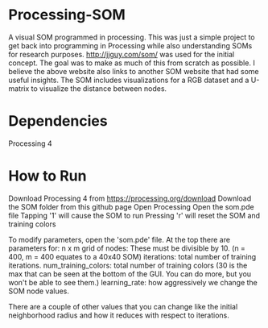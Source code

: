 # Processing-SOM
A visual SOM programmed in processing. This was just a simple project to get back into programming in Processing while also understanding SOMs for research purposes. http://jjguy.com/som/ was used for the initial concept. The goal was to make as much of this from scratch as possible. I believe the above website also links to another SOM website that had some useful insights. The SOM includes visualizations for a RGB dataset and a U-matrix to visualize the distance between nodes.

# Dependencies
Processing 4



# How to Run
Download Processing 4 from https://processing.org/download
Download the SOM folder from this github page
Open Processing
Open the som.pde file
Tapping '1' will cause the SOM to run
Pressing 'r' will reset the SOM and training colors

To modify parameters, open the 'som.pde' file. At the top there are parameters for:
n x m grid of nodes: These must be divisible by 10. (n = 400, m = 400 equates to a 40x40 SOM)
iterations: total number of training iterations.
num_training_colors: total number of training colors (30 is the max that can be seen at the bottom of the GUI. You can do more, but you won't be able to see them.)
learning_rate: how aggressively we change the SOM node values.

There are a couple of other values that you can change like the initial neighborhood radius and how it reduces with respect to iterations.
